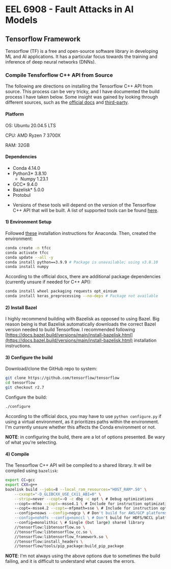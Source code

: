 # EEL 6908 - Fault Attacks in AI Models

## Tensorflow Framework

Tensorflow (TF) is a free and open-source software library in developing ML and AI applications. It has a particular focus towards the training and inference of deep neural networks (DNNs).

### Compile Tensforflow C++ API from Source

The following are directions on installing the Tensorflow C++ API from source. This process can be very tricky, and I have documented the build process I have taken below. Some insight was gained by looking through different sources, such as the [official docs](https://www.tensorflow.org/install/source) and [third-party](https://github.com/rangsimanketkaew/tensorflow-cpp-api/blob/main/compile_tensorflow_cpp.md).

#### Platform

OS: Ubuntu 20.04.5 LTS

CPU: AMD Ryzen 7 3700X

RAM: 32GB

#### Dependencies

- Conda 4.14.0
- Python3* 3.8.10
  - Numpy 1.23.1
- GCC* 9.4.0
- Bazelisk* 5.0.0
- Protobul

* Versions of these tools will depend on the version of the Tensorflow C++ API that will be built. A list of supported tools can be found [here](https://www.tensorflow.org/install/source#tested_build_configurations).

#### 1) Environment Setup

Followed [these](https://docs.anaconda.com/anaconda/install/linux/) installation instructions for Anaconda. Then, created the environment:

```bash
conda create -n tfcc
conda activate tfcc
conda update --all -y
conda install python==3.9.9 # Package is unavailable; using v3.8.10
conda install numpy
```

According to the official docs, there are additional package dependencies (currently unsure if needed for C++ API):

```bash
conda install wheel packaging requests opt_einsum
conda install keras_preprocessing --no-deps # Package not available
```

#### 2) Install Bazel

I highly recommend building with Bazelisk as opposed to using Bazel. Big reason being is that Bazelisk automatically downloads the correct Bazel version needed to build Tensorflow. I recommended following [https://docs.bazel.build/versions/main/install-bazelisk.html](https://docs.bazel.build/versions/main/install-bazelisk.html) installation instructions.

#### 3) Configure the build

Download/clone the GitHub repo to system:

```bash
git clone https://github.com/tensorflow/tensorflow
cd tensorflow
git checkout r2.7
```

Configure the build:

```bash
./configure
```

According to the official docs, you may have to use `python configure.py` if using a virtual environment, as it prioritizes paths within the environment. I'm currently unsure whether this affects the Conda environment or not.

**NOTE**: in configuring the build, there are a lot of options presented. Be wary of what you're selecting.

#### 4) Compile

The Tensorflow C++ API will be compiled to a shared library. It will be compiled using `bazelisk`:

```bash
export CC=gcc
export CXX=g++
bazelisk build --jobs=8 --local_ram_resources="HOST_RAM*.50" \
	--cxxopt="-D_GLIBCXX_USE_CX11_ABI=0" \
	--strip=never --copt=-O -c dbg -c opt \ # Debug optimizations
	--copt=-mfma --copt=-msse4.1 \ # Include for instruction optimizations
    --copt=-msse4.2 --copt=-mfpmath=sse \ # Include for instruction optimizations
	--config=noaws --config=nogcp \ # Don't build for AWS/GCP platforms
	--config=nohdfs --config=nonccl \ # Don't build for HDFS/NCCL platforms
	--config=monolithic \ # Single (but large) shared library
	//tensorflow:libtensorflow.so \
	//tensorflow:libtensorflow_cc.so \
	//tensorflow:libtensorflow_framework.so \
	//tensorflow:install_headers \
	//tensorflow/tools/pip_package:build_pip_package
```

**NOTE**: I'm not always using the above options due to sometimes the build failing, and it is difficult to understand what causes the errors.
